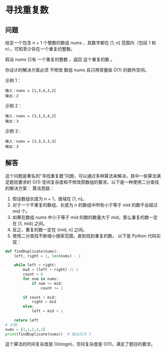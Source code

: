# 寻找重复数
## 问题
给定一个包含 n + 1 个整数的数组 nums ，其数字都在 [1, n] 范围内（包括 1 和 n），可知至少存在一个重复的整数。

假设 nums 只有 一个重复的整数 ，返回 这个重复的数 。

你设计的解决方案必须 不修改 数组 nums 且只用常量级 O(1) 的额外空间。



示例 1：
```
输入：nums = [1,3,4,2,2]
输出：2
```
示例 2：
```
输入：nums = [3,1,3,4,2]
输出：3
```
示例 3 :
```
输入：nums = [3,3,3,3,3]
输出：3
```
## 解答
这个问题是著名的“寻找重复数”问题，可以通过多种算法来解决，其中一些算法满足题目要求的 O(1) 空间复杂度和不修改原数组的要求。以下是一种使用二分查找的解决方案：
算法思路：
1. 假设数组长度为 n + 1，值域在 [1, n]。
2. 对于一个不重复的数组，长度为 n 的数组中所有小于等于 mid 的数不会超过 mid 个。
3. 如果在数组 nums 中小于等于 mid 的数的数量大于 mid，那么重复的数一定在 [1, mid] 之间。
4. 反之，重复的数一定在 (mid, n] 之间。
5. 使用二分查找不断缩小搜索范围，直到找到重复的数。
以下是 Python 代码实现：
```python
def findDuplicate(nums):
    left, right = 1, len(nums) - 1
    
    while left < right:
        mid = (left + right) // 2
        count = 0
        for num in nums:
            if num <= mid:
                count += 1
        
        if count > mid:
            right = mid
        else:
            left = mid + 1
    
    return left
# 示例
nums = [3,1,3,4,2]
print(findDuplicate(nums))  # 输出应为 3
```
这个算法的时间复杂度是 O(nlogn)，空间复杂度是 O(1)，满足了题目的要求。



